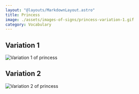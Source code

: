 ```yaml
---
layout: "@layouts/MarkdownLayout.astro"
title: Princess
image: ./assets/images-of-signs/princess-variation-1.gif
category: Vocabulary
---
```


## Variation 1

![Variation 1 of princess](@signs/princess-variation-1.gif)

## Variation 2

![Variation 2 of princess](@signs/princess-variation-2.gif)
